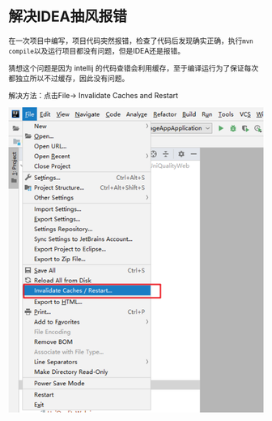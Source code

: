 # 解决IDEA抽风报错

在一次项目中编写，项目代码突然报错，检查了代码后发现确实正确，执行`mvn compile`以及运行项目都没有问题，但是IDEA还是报错。

猜想这个问题是因为 intellij 的代码查错会利用缓存，至于编译运行为了保证每次都独立所以不过缓存，因此没有问题。

解决方法：点击File-> Invalidate Caches and Restart

![](../images/75.png)